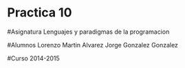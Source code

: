 # Practica 10

#Asignatura
Lenguajes y paradigmas de la programacion

#Alumnos
Lorenzo Martin Alvarez
Jorge Gonzalez Gonzalez

#Curso
2014-2015
